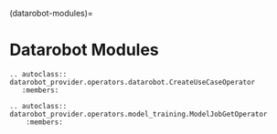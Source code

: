 (datarobot-modules)=

# Datarobot Modules

```{eval-rst}
.. autoclass:: datarobot_provider.operators.datarobot.CreateUseCaseOperator
   :members:
```


```{eval-rst}
.. autoclass:: datarobot_provider.operators.model_training.ModelJobGetOperator
    :members:

```

